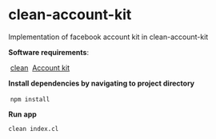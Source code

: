 # clean-account-kit
Implementation of facebook account kit in clean-account-kit

**Software requirements**:

​      [clean](https://github.com/geekskool/clean) 
​      [Account kit](https://developers.facebook.com/docs/accountkit)

**Install dependencies by navigating to project directory**

​    `npm install`

**Run** **app**

  `clean index.cl`